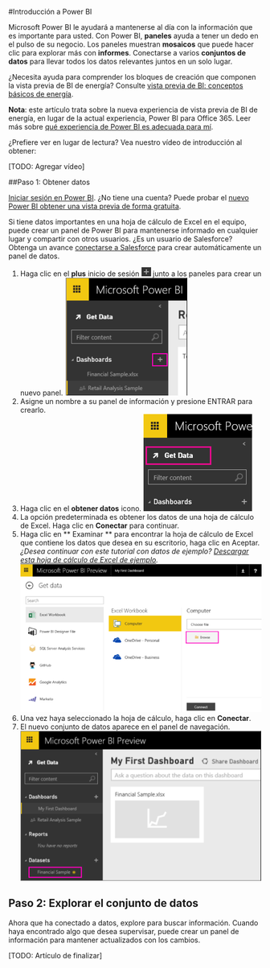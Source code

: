 <properties 
        pageTitle="Introducción a Power BI" 
        description="description" 
        services="powerbi" 
        documentationCenter="" 
        authors="mgblythe" />

#Introducción a Power BI

Microsoft Power BI le ayudará a mantenerse al día con la información que es importante para usted. Con Power BI, **paneles** ayuda a tener un dedo en el pulso de su negocio. Los paneles muestran **mosaicos** que puede hacer clic para explorar más con **informes**. Conectarse a varios **conjuntos de datos** para llevar todos los datos relevantes juntos en un solo lugar.

¿Necesita ayuda para comprender los bloques de creación que componen la vista previa de BI de energía? Consulte [vista previa de BI: conceptos básicos de energía]().

**Nota**: este artículo trata sobre la nueva experiencia de vista previa de BI de energía, en lugar de la actual experiencia, Power BI para Office 365. Leer más sobre [qué experiencia de Power BI es adecuada para mí]().

¿Prefiere ver en lugar de lectura? Vea nuestro vídeo de introducción al obtener:

[TODO: Agregar vídeo]

##Paso 1: Obtener datos

[Iniciar sesión en Power BI](http://powerbi.microsoft.com). ¿No tiene una cuenta? Puede probar el [nuevo Power BI obtener una vista previa de forma gratuita](http://powerbi.microsoft.com).

Si tiene datos importantes en una hoja de cálculo de Excel en el equipo, puede crear un panel de Power BI para mantenerse informado en cualquier lugar y compartir con otros usuarios. ¿Es un usuario de Salesforce? Obtenga un avance [conectarse a Salesforce]() para crear automáticamente un panel de datos.

1. Haga clic en el **plus** inicio de sesión ![](./media/powerbi-getting-started/PBI_PlusIcon.png) junto a los paneles para crear un nuevo panel. ![](./media/powerbi-getting-started/gettingstart1.png)
2. Asigne un nombre a su panel de información y presione ENTRAR para crearlo.  
3. Haga clic en el **obtener datos** icono. ![](./media/powerbi-getting-started/PBI_GetData.png)
4. La opción predeterminada es obtener los datos de una hoja de cálculo de Excel. Haga clic en **Conectar** para continuar.
5. Haga clic en \*\* Examinar \*\* para encontrar la hoja de cálculo de Excel que contiene los datos que desea en su escritorio, haga clic en Aceptar. *¿Desea continuar con este tutorial con datos de ejemplo? [Descargar esta hoja de cálculo de Excel de ejemplo](http://go.microsoft.com/fwlink/?LinkID=521962).* ![](./media/powerbi-getting-started/gettingstart2.png)  
6. Una vez haya seleccionado la hoja de cálculo, haga clic en **Conectar**.
7. El nuevo conjunto de datos aparece en el panel de navegación. ![](./media/powerbi-getting-started/gettingstart3.png)  


## Paso 2: Explorar el conjunto de datos

Ahora que ha conectado a datos, explore para buscar información. Cuando haya encontrado algo que desea supervisar, puede crear un panel de información para mantener actualizados con los cambios.

[TODO: Artículo de finalizar]